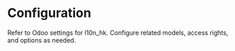 # Configuration

Refer to Odoo settings for l10n_hk. Configure related models, access rights, and options as needed.
